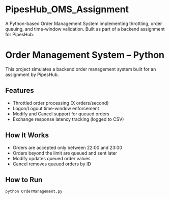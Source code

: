 # PipesHub_OMS_Assignment
 A Python-based Order Management System implementing throttling, order queuing, and time-window validation. Built as part of a backend assignment for PipesHub.

# Order Management System – Python

This project simulates a backend order management system built for an assignment by PipesHub.

## Features
- Throttled order processing (X orders/second)
- Logon/Logout time-window enforcement
- Modify and Cancel support for queued orders
- Exchange response latency tracking (logged to CSV)

## How It Works
- Orders are accepted only between 22:00 and 23:00
- Orders beyond the limit are queued and sent later
- Modify updates queued order values
- Cancel removes queued orders by ID

## How to Run
```bash
python OrderManagement.py
